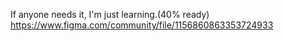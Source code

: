 If anyone needs it, I'm just learning.(40% ready)
https://www.figma.com/community/file/1156860863353724933
